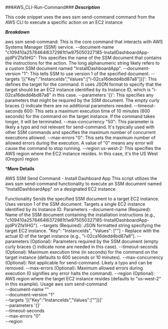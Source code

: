 ###AWS_CLI-Run-Command###
***Description***

This code snippet uses the aws ssm send-command command from the AWS CLI to execute a specific action on an EC2 instance

***Breakdown***

aws ssm send-command: This is the core command that interacts with AWS Systems Manager (SSM) service.
--document-name "c109410a2578464l6372981t1w975050327185-InstallDashboardApp-pjdPVZfa1iHG": This specifies the name of the SSM document that contains the instructions for the action. The long alphanumeric string likely refers to a custom SSM document named "InstallDashboardApp".
--document-version "1": This tells SSM to use version 1 of the specified document.
--targets '[{"Key":"InstanceIds","Values":["i-02ca16dedd4bd87a8"]}]': This defines the target for the command. It uses JSON format to specify that the target should be an EC2 instance identified by its Instance ID, which is "i-02ca16dedd4bd87a8" in this case.
--parameters '{}': This specifies any parameters that might be required by the SSM document. The empty curly braces {} indicate there are no additional parameters needed.
--timeout-seconds 600: This sets a maximum execution time of 10 minutes (600 seconds) for the command on the target instance. If the command takes longer, it will be terminated.
--max-concurrency "50": This parameter is likely a typo and not relevant for send-command. It's typically used with other SSM commands and specifies the maximum number of concurrent executions allowed.
--max-errors "0": This sets the maximum number of allowed errors during the execution. A value of "0" means any error will cause the command to stop running.
--region us-west-2: This specifies the AWS region where the EC2 instance resides. In this case, it's the US West (Oregon) region

***More Details**

AWS SSM Send Command - Install Dashboard App
This script utilizes the aws ssm send-command functionality to execute an SSM document named "InstallDashboardApp" on a designated EC2 instance.

Functionality
Sends the specified SSM document to a target EC2 instance.
Uses version 1 of the SSM document.
Targets a single EC2 instance identified by its Instance ID.
Parameters
--document-name (Required): Name of the SSM document containing the installation instructions (e.g., "c109410a2578464l6372981t1w975050327185-InstallDashboardApp-pjdPVZfa1iHG").
--targets (Required): JSON formatted string specifying the target EC2 instance.
"Key": "InstanceIds", "Values": ["<instance-id>"] - Replace <instance-id> with the actual ID of the target instance (e.g., "i-02ca16dedd4bd87a8").
--parameters (Optional): Parameters required by the SSM document (empty curly braces {} indicate none are needed in this case).
--timeout-seconds (Optional): Maximum execution time (in seconds) for the command on the target instance (defaults to 600 seconds or 10 minutes).
--max-concurrency (Optional): Not applicable for send-command. Likely a typo and can be removed.
--max-errors (Optional): Maximum allowed errors during execution (0 signifies any error halts the command).
--region (Optional): AWS region where the target EC2 instance resides (defaults to "us-west-2" in this example).
Usage
aws ssm send-command \
  --document-name "<document-name>" \
  --document-version "1" \
  --targets '[{"Key":"InstanceIds","Values":["<instance-id>"]}]' \
  --parameters '{}' \
  --timeout-seconds <timeout-duration> \
  --max-errors "0" \
  --region <region>